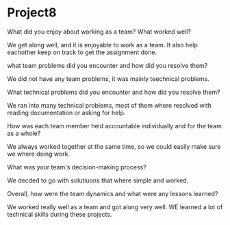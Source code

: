 # Project8
What did you enjoy about working as a team? What worked well?

We get along well, and it is enjoyable to work as a team. It also help eachother keep on track to get the assignment done.


what team problems did you encounter and how did you resolve them?

We did not have any team problems, it was mainly teechnical problems.


What technical problems did you encounter and how did you resolve them?

We ran into many technical problems, most of them where resolved with reading documentation or asking for help.


How was each team member held accountable individually and for the team as a whole?

We always worked together at the same time, so we could easily make sure we where doing work.


What was your team's decision-making process?

We decded to go with solutiuons that where simple and worked.


Overall, how were the team dynamics and what were any lessons learned?

We worked really well as a team and got along very well. WE learned a lot of technical skills during these projects.
